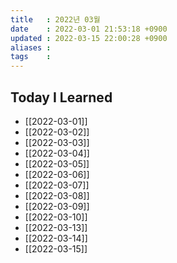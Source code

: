 ```yaml
---
title   : 2022년 03월 
date    : 2022-03-01 21:53:18 +0900
updated : 2022-03-15 22:00:28 +0900
aliases : 
tags    : 
---
```

## Today I Learned
- [[2022-03-01]]
- [[2022-03-02]]
- [[2022-03-03]]
- [[2022-03-04]]
- [[2022-03-05]]
- [[2022-03-06]]
- [[2022-03-07]]
- [[2022-03-08]]
- [[2022-03-09]]
- [[2022-03-10]]
- [[2022-03-13]]
- [[2022-03-14]]
- [[2022-03-15]]
